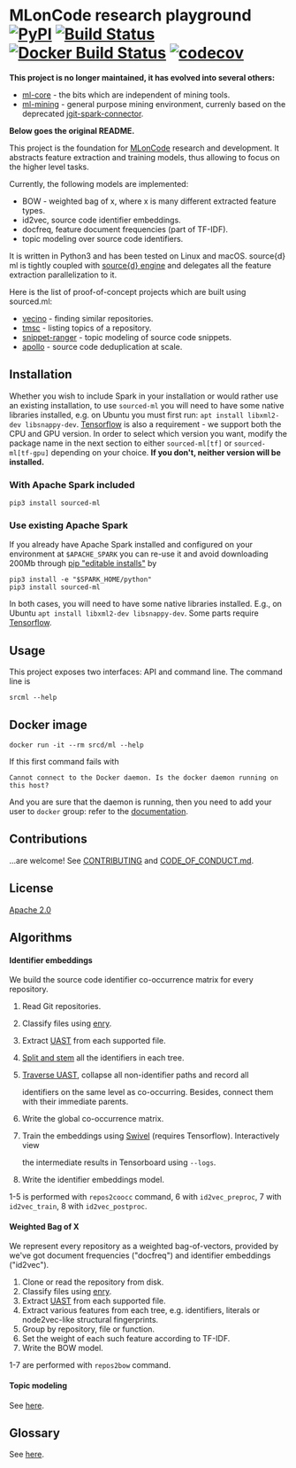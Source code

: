 # MLonCode research playground [![PyPI](https://img.shields.io/pypi/v/sourced-ml.svg)](https://pypi.python.org/pypi/sourced-ml) [![Build Status](https://travis-ci.org/src-d/ml.svg)](https://travis-ci.org/src-d/ml) [![Docker Build Status](https://img.shields.io/docker/build/srcd/ml.svg)](https://hub.docker.com/r/srcd/ml) [![codecov](https://codecov.io/github/src-d/ml/coverage.svg)](https://codecov.io/gh/src-d/ml)

**This project is no longer maintained, it has evolved into several others:**

* [ml-core](https://github.com/src-d/ml-core) - the bits which are independent of mining tools.
* [ml-mining](https://github.com/src-d/ml-mining) - general purpose mining environment, currenly based on the deprecated [jgit-spark-connector](https://github.com/src-d/jgit-spark-connector).

**Below goes the original README.**

This project is the foundation for [MLonCode](https://github.com/src-d/awesome-machine-learning-on-source-code) research and development. It abstracts feature extraction and training models, thus allowing to focus on the higher level tasks.

Currently, the following models are implemented:

* BOW - weighted bag of x, where x is many different extracted feature types.
* id2vec, source code identifier embeddings.
* docfreq, feature document frequencies \(part of TF-IDF\).
* topic modeling over source code identifiers.

It is written in Python3 and has been tested on Linux and macOS. source{d} ml is tightly coupled with [source{d} engine](https://engine.sourced.tech) and delegates all the feature extraction parallelization to it.

Here is the list of proof-of-concept projects which are built using sourced.ml:

* [vecino](https://github.com/src-d/vecino) - finding similar repositories.
* [tmsc](https://github.com/src-d/tmsc) - listing topics of a repository.
* [snippet-ranger](https://github.com/src-d/snippet-ranger) - topic modeling of source code snippets.
* [apollo](https://github.com/src-d/apollo) - source code deduplication at scale.

## Installation

Whether you wish to include Spark in your installation or would rather use an existing
installation, to use `sourced-ml` you will need to have some native libraries installed,
e.g. on Ubuntu you must first run: `apt install libxml2-dev libsnappy-dev`. [Tensorflow](https://tensorflow.org)
is also a requirement - we support both the CPU and GPU  version. 
In order to select which version you want, modify the package name in the next section
to either `sourced-ml[tf]` or `sourced-ml[tf-gpu]` depending on your choice.
**If you don't, neither version will be installed.**

### With Apache Spark included

```text
pip3 install sourced-ml
```

### Use existing Apache Spark

If you already have Apache Spark installed and configured on your environment at `$APACHE_SPARK` you can re-use it and avoid downloading 200Mb through [pip "editable installs"](https://pip.pypa.io/en/stable/reference/pip_install/#editable-installs) by

```text
pip3 install -e "$SPARK_HOME/python"
pip3 install sourced-ml
```

In both cases, you will need to have some native libraries installed. E.g., 
on Ubuntu `apt install libxml2-dev libsnappy-dev`. Some parts require [Tensorflow](https://tensorflow.org).

## Usage

This project exposes two interfaces: API and command line. The command line is

```text
srcml --help
```

## Docker image

```text
docker run -it --rm srcd/ml --help
```

If this first command fails with

```text
Cannot connect to the Docker daemon. Is the docker daemon running on this host?
```

And you are sure that the daemon is running, then you need to add your user to `docker` group: refer to the [documentation](https://docs.docker.com/engine/installation/linux/linux-postinstall/#manage-docker-as-a-non-root-user).

## Contributions

...are welcome! See [CONTRIBUTING](contributing.md) and [CODE\_OF\_CONDUCT.md](code_of_conduct.md).

## License

[Apache 2.0](license.md)

## Algorithms

#### Identifier embeddings

We build the source code identifier co-occurrence matrix for every repository.

1. Read Git repositories.
2. Classify files using [enry](https://github.com/src-d/enry).
3. Extract [UAST](https://doc.bblf.sh/uast/specification.html) from each supported file.
4. [Split and stem](https://github.com/src-d/ml/tree/d1f13d079f57caa6338bb7eb8acb9062e011eda9/sourced/ml/algorithms/token_parser.py) all the identifiers in each tree.
5. [Traverse UAST](https://github.com/src-d/ml/tree/d1f13d079f57caa6338bb7eb8acb9062e011eda9/sourced/ml/transformers/coocc.py), collapse all non-identifier paths and record all

   identifiers on the same level as co-occurring. Besides, connect them with their immediate parents.

6. Write the global co-occurrence matrix.
7. Train the embeddings using [Swivel](https://github.com/src-d/ml/tree/d1f13d079f57caa6338bb7eb8acb9062e011eda9/sourced/ml/algorithms/swivel.py) \(requires Tensorflow\). Interactively view

   the intermediate results in Tensorboard using `--logs`.

8. Write the identifier embeddings model.

1-5 is performed with `repos2coocc` command, 6 with `id2vec_preproc`, 7 with `id2vec_train`, 8 with `id2vec_postproc`.

#### Weighted Bag of X

We represent every repository as a weighted bag-of-vectors, provided by we've got document frequencies \("docfreq"\) and identifier embeddings \("id2vec"\).

1. Clone or read the repository from disk.
2. Classify files using [enry](https://github.com/src-d/enry).
3. Extract [UAST](https://doc.bblf.sh/uast/specification.html) from each supported file.
4. Extract various features from each tree, e.g. identifiers, literals or node2vec-like structural fingerprints.
5. Group by repository, file or function.
6. Set the weight of each such feature according to TF-IDF.
7. Write the BOW model.

1-7 are performed with `repos2bow` command.

#### Topic modeling

See [here](doc/topic_modeling.md).

## Glossary

See [here](GLOSSARY.md).
